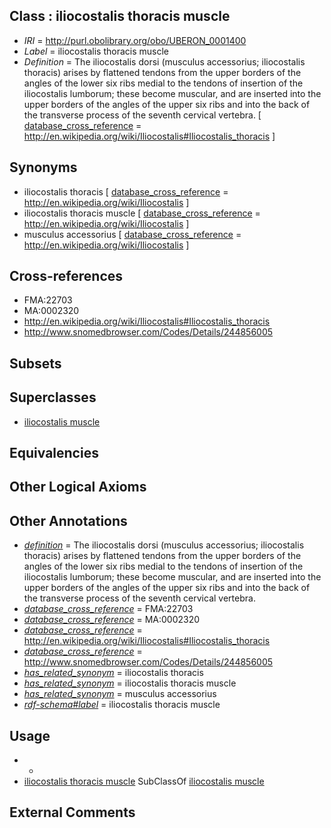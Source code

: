 
## Class : iliocostalis thoracis muscle

 * *IRI* = http://purl.obolibrary.org/obo/UBERON_0001400
 * *Label* = iliocostalis thoracis muscle
 * *Definition* = The iliocostalis dorsi (musculus accessorius; iliocostalis thoracis) arises by flattened tendons from the upper borders of the angles of the lower six ribs medial to the tendons of insertion of the iliocostalis lumborum; these become muscular, and are inserted into the upper borders of the angles of the upper six ribs and into the back of the transverse process of the seventh cervical vertebra. [ [database_cross_reference](../../ef/oboInOwl#hasDbXref.md) = http://en.wikipedia.org/wiki/Iliocostalis#Iliocostalis_thoracis ]

## Synonyms

 * iliocostalis thoracis [ [database_cross_reference](../../ef/oboInOwl#hasDbXref.md) = http://en.wikipedia.org/wiki/Iliocostalis ]
 * iliocostalis thoracis muscle [ [database_cross_reference](../../ef/oboInOwl#hasDbXref.md) = http://en.wikipedia.org/wiki/Iliocostalis ]
 * musculus accessorius [ [database_cross_reference](../../ef/oboInOwl#hasDbXref.md) = http://en.wikipedia.org/wiki/Iliocostalis ]

## Cross-references

 * FMA:22703
 * MA:0002320
 * http://en.wikipedia.org/wiki/Iliocostalis#Iliocostalis_thoracis
 * http://www.snomedbrowser.com/Codes/Details/244856005

## Subsets


## Superclasses

 * [iliocostalis muscle](../../UBERON/51/UBERON_0002251.md)

## Equivalencies


## Other Logical Axioms


## Other Annotations

 * *[definition](../../IAO/15/IAO_0000115.md)* = The iliocostalis dorsi (musculus accessorius; iliocostalis thoracis) arises by flattened tendons from the upper borders of the angles of the lower six ribs medial to the tendons of insertion of the iliocostalis lumborum; these become muscular, and are inserted into the upper borders of the angles of the upper six ribs and into the back of the transverse process of the seventh cervical vertebra.
 * *[database_cross_reference](../../ef/oboInOwl#hasDbXref.md)* = FMA:22703
 * *[database_cross_reference](../../ef/oboInOwl#hasDbXref.md)* = MA:0002320
 * *[database_cross_reference](../../ef/oboInOwl#hasDbXref.md)* = http://en.wikipedia.org/wiki/Iliocostalis#Iliocostalis_thoracis
 * *[database_cross_reference](../../ef/oboInOwl#hasDbXref.md)* = http://www.snomedbrowser.com/Codes/Details/244856005
 * *[has_related_synonym](../../ym/oboInOwl#hasRelatedSynonym.md)* = iliocostalis thoracis
 * *[has_related_synonym](../../ym/oboInOwl#hasRelatedSynonym.md)* = iliocostalis thoracis muscle
 * *[has_related_synonym](../../ym/oboInOwl#hasRelatedSynonym.md)* = musculus accessorius
 * *[rdf-schema#label](../../el/rdf-schema#label.md)* = iliocostalis thoracis muscle

## Usage

 * -
 * [iliocostalis thoracis muscle](../../UBERON/00/UBERON_0001400.md) SubClassOf [iliocostalis muscle](../../UBERON/51/UBERON_0002251.md)

## External Comments

